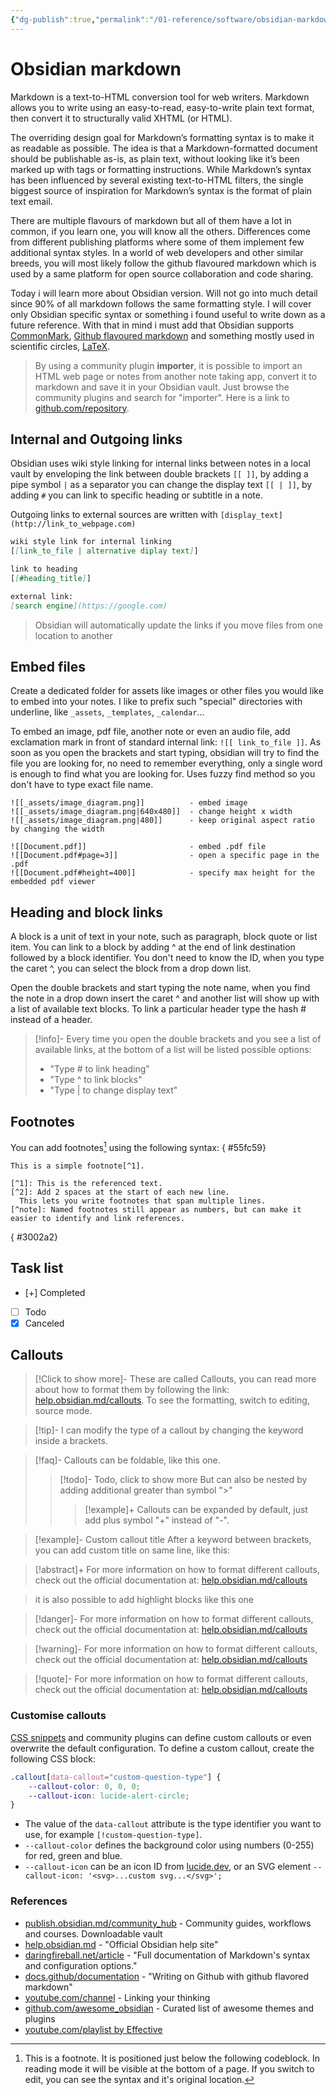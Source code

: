 ```yaml
---
{"dg-publish":true,"permalink":"/01-reference/software/obsidian-markdown/","title":"Obsidian markdown","tags":["obsidian","markdown"]}
---
```



# Obsidian markdown

Markdown is a text-to-HTML conversion tool for web writers. Markdown allows you to write using an easy-to-read, easy-to-write plain text format, then convert it to structurally valid XHTML (or HTML).

The overriding design goal for Markdown’s formatting syntax is to make it as readable as possible. The idea is that a Markdown-formatted document should be publishable as-is, as plain text, without looking like it’s been marked up with tags or formatting instructions. While Markdown’s syntax has been influenced by several existing text-to-HTML filters, the single biggest source of inspiration for Markdown’s syntax is the format of plain text email.

There are multiple flavours of markdown but all of them have a lot in common, if you learn one, you will know all the others. Differences come from different publishing platforms where some of them implement few additional syntax styles. In a world of web developers and other similar breeds, you will most likely follow the github flavoured markdown which is used by a same platform for open source collaboration and code sharing.

Today i will learn more about Obsidian version. Will not go into much detail since 90% of all markdown follows the same formatting style. I will cover only Obsidian specific syntax or something i found useful to write down as a future reference. With that in mind i must add that Obsidian supports [CommonMark](https://commonmark.org/), [Github flavoured markdown](https://github.github.com/gfm/) and something mostly used in scientific circles, [LaTeX](https://www.latex-project.org/).

>By using a community plugin **importer**, it is possible to import an HTML web page or notes from another note taking app, convert it to markdown and save it in your Obsidian vault. Just browse the community plugins and search for "importer". Here is a link to [github.com/repository](https://github.com/obsidianmd/obsidian-importer).

## Internal and Outgoing links

Obsidian uses wiki style linking for internal links between notes in a local vault by enveloping the link between double brackets `[[ ]]`, by adding a pipe symbol `|` as a separator you can change the display text `[[ | ]]`, by adding `#` you can link to specific heading or subtitle in a note.

Outgoing links to external sources are written with `[display_text](http://link_to_webpage.com)`

```markdown
wiki style link for internal linking
[[link_to_file | alternative diplay text]]

link to heading
[[#heading_title]]

external link:
[search engine](https://google.com)
```

>Obsidian will automatically update the links if you move files from one location to another

## Embed files

Create a dedicated folder for assets like images or other files you would like to embed into your notes. I like to prefix  such "special" directories with underline, like `_assets`, `_templates`, `_calendar`...

To embed an image, pdf file, another note or even an audio file, add exclamation mark in front of standard internal link: `![[ link_to_file ]]`. As soon as you open the brackets and start typing, obsidian will try to find the file you are looking for, no need to remember everything, only a single word is enough to find what you are looking for. Uses fuzzy find method so you don't have to type exact file name.

```wiki
![[_assets/image_diagram.png]]          - embed image
![[_assets/image_diagram.png|640x480]]  - change height x width
![[_assets/image_diagram.png|480]]      - keep original aspect ratio by changing the width

![[Document.pdf]]                       - embed .pdf file
![[Document.pdf#page=3]]                - open a specific page in the .pdf
![[Document.pdf#height=400]]            - specify max height for the embedded pdf viewer
```

## Heading and block links

A block is a unit of text in your note, such as paragraph, block quote or list item. You can link to a block by adding ^ at the end of link destination followed by a block identifier. You don't need to know the ID, when you type the caret ^, you can select the block from a drop down list.

Open the double brackets and start typing the note name, when you find the note in a drop down insert the caret ^ and another list will show up with a list of available text blocks. To link a particular header type the hash # instead of a header.

>[!info]-
>Every time you open the double brackets and you see a list of available links, at the bottom of a list will be listed possible options:
>- "Type # to link heading"
>- "Type ^ to link blocks"
>- "Type | to change display text"

## Footnotes

You can add footnotes[^1] using the following syntax:
{ #55fc59}


```
This is a simple footnote[^1].

[^1]: This is the referenced text.
[^2]: Add 2 spaces at the start of each new line.
  This lets you write footnotes that span multiple lines.
[^note]: Named footnotes still appear as numbers, but can make it easier to identify and link references.
```
{ #3002a2}


## Task list

- [+] Completed
- [ ] Todo
- [x] Canceled

## Callouts

>[!Click to show more]-
These are called Callouts,  you can read more about how to format them by following the link: [help.obsidian.md/callouts](https://help.obsidian.md/Editing+and+formatting/Callouts). To see the formatting, switch to editing, source mode.

>[!tip]-
I can modify the type of a callout by changing the keyword inside a brackets.

>[!faq]-
Callouts can be foldable, like this one.
>>[!todo]- Todo, click to show more
But can also be nested by adding additional greater than symbol ">"
>>>[!example]+
Callouts can be expanded by default, just add plus symbol "+" instead of "-".

>[!example]- Custom callout title
After a keyword between brackets, you can add custom title on same line, like this:

>[!abstract]+
>For more information on how to format different callouts, check out the official documentation at:
>[help.obsidian.md/callouts](https://help.obsidian.md/Editing+and+formatting/Callouts)

>it is also possible to add highlight blocks like this one

>[!danger]-
>For more information on how to format different callouts, check out the official documentation at:
>[help.obsidian.md/callouts](https://help.obsidian.md/Editing+and+formatting/Callouts)

>[!warning]-
>For more information on how to format different callouts, check out the official documentation at:
>[help.obsidian.md/callouts](https://help.obsidian.md/Editing+and+formatting/Callouts)

>[!quote]-
>For more information on how to format different callouts, check out the official documentation at:
>[help.obsidian.md/callouts](https://help.obsidian.md/Editing+and+formatting/Callouts)

### Customise callouts

[CSS snippets](https://help.obsidian.md/Extending+Obsidian/CSS+snippets) and community plugins can define custom callouts or even overwrite the default configuration. To define a custom callout, create the following CSS block:

```css
.callout[data-callout="custom-question-type"] {
    --callout-color: 0, 0, 0;
    --callout-icon: lucide-alert-circle;
}
```

- The value of the `data-callout` attribute is the type identifier you want to use, for example `[!custom-question-type]`.
- `--callout-color` defines the background color using numbers (0-255) for red, green and blue.
- `--callout-icon` can be an icon ID from [lucide.dev](https://lucide.dev/), or an SVG element `--callout-icon: '<svg>...custom svg...</svg>';`

### References

- [publish.obsidian.md/community_hub](https://publish.obsidian.md/hub/00+-+Start+here) - Community guides, workflows and courses. Downloadable vault
- [help.obsidian.md](https://help.obsidian.md/Home) - "Official Obsidian help site"
- [daringfireball.net/article](https://daringfireball.net/projects/markdown/) - "Full documentation of Markdown's syntax and configuration options."
- [docs.github/documentation](https://docs.github.com/en/get-started/writing-on-github) - "Writing on Github with github flavored markdown"
- [youtube.com/channel](https://www.youtube.com/@linkingyourthinking) - Linking your thinking
- [github.com/awesome_obsidian](https://github.com/kmaasrud/awesome-obsidian) - Curated list of awesome themes and plugins
- [youtube.com/playlist by Effective](https://www.youtube.com/playlist?list=PLrI2d6gSaO9BCd8HjgkSY1yd50nyfxYpN)

[^1]: This is a footnote. It is positioned just below the following codeblock. In reading mode it will be visible at the bottom of a page. If you switch to edit, you can see the syntax and it's original location.

